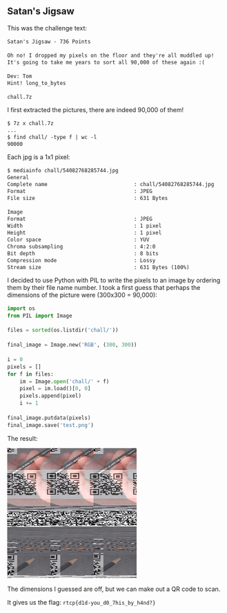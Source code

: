 ## Satan's Jigsaw

This was the challenge text:
```
Satan's Jigsaw - 736 Points

Oh no! I dropped my pixels on the floor and they're all muddled up! It's going to take me years to sort all 90,000 of these again :(

Dev: Tom
Hint! long_to_bytes

chall.7z
```

I first extracted the pictures, there are indeed 90,000 of them!
```
$ 7z x chall.7z
...
$ find chall/ -type f | wc -l
90000
```

Each jpg is a 1x1 pixel:
```
$ mediainfo chall/54082768285744.jpg 
General
Complete name                            : chall/54082768285744.jpg
Format                                   : JPEG
File size                                : 631 Bytes

Image
Format                                   : JPEG
Width                                    : 1 pixel
Height                                   : 1 pixel
Color space                              : YUV
Chroma subsampling                       : 4:2:0
Bit depth                                : 8 bits
Compression mode                         : Lossy
Stream size                              : 631 Bytes (100%)
```

I decided to use Python with PIL to write the pixels to an image by ordering them by their file name number. I took a first guess that perhaps the dimensions of the picture were (300x300 = 90,000):
```python
import os
from PIL import Image

files = sorted(os.listdir('chall/'))

final_image = Image.new('RGB', (300, 300))

i = 0
pixels = []
for f in files:
    im = Image.open('chall/' + f)
    pixel = im.load()[0, 0]
    pixels.append(pixel)
    i += 1

final_image.putdata(pixels)
final_image.save('test.png')
```

The result:

![test](test.png)

The dimensions I guessed are off, but we can make out a QR code to scan. 

It gives us the flag: `rtcp{d1d-you_d0_7his_by_h4nd?}`
